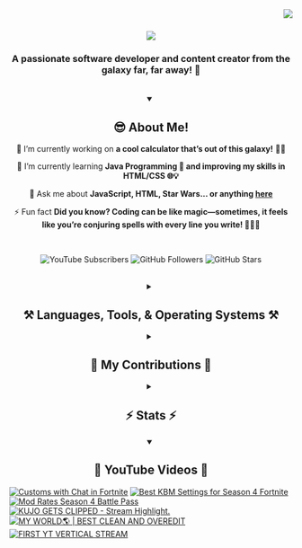 <!-- Visitor Count -->
<img align="right" src="https://visitor-badge.laobi.icu/badge?page_id=VexlsGG.VexlsGG" />

<!-- Typing Text -->
<h1 align="center">
    <img src="https://readme-typing-svg.demolab.com/?font=Fira+Code&size=35&center=true&vCenter=true&width=500&height=70&duration=5000&lines=Hello+Fellow+Human!+👋;+I'm+VexlsGG!;" />
</h1>

<!-- Top Quick About Me -->
<h3 align="center">A passionate software developer and content creator from the galaxy far, far away! 🌌</h3>

<br/>

<!-- About Me Full -->
<details open>
    <summary align="center"><h2>😎 About Me!</h2></summary>
<div align="center">
 
 🔭 I’m currently working on **a cool calculator that’s out of this galaxy!** 🧮✨

 🌱 I’m currently learning **Java Programming 🤖 and improving my skills in HTML/CSS 🌐💡**

 💬 Ask me about **JavaScript, HTML, Star Wars... or anything [here](https://github.com/VexlsGG/VexlsGG/issues)**

 ⚡ Fun fact **Did you know? Coding can be like magic—sometimes, it feels like you’re conjuring spells with every line you write! 🧙‍♂️✨**

</div>
</details>

<br/>

<!-- Active Statistics (subs, follows, etc) -->
<p align="center">
  <a href="https://www.youtube.com/@VexlsGG" style="text-decoration: none;">
    <img alt="YouTube Subscribers" title="Subscribe to my YouTube channel" src="https://custom-icon-badges.demolab.com/youtube/channel/subscribers/UCASXY-WnRn7_tFLd9rprB8g?color=%23E05D44&label=SUBSCRIBE&logo=video&logoColor=white&style=for-the-badge&labelColor=CE4630"/>
  </a>
  <a href="https://github.com/VexlsGG" style="text-decoration: none;">
    <img alt="GitHub Followers" title="Follow me on GitHub" src="https://custom-icon-badges.demolab.com/github/followers/VexlsGG?color=236ad3&labelColor=1155ba&style=for-the-badge&logo=person-add&label=Follow&logoColor=white"/>
  </a>
  <a href="https://github.com/VexlsGG" style="text-decoration: none;">
    <img alt="GitHub Stars" title="Total stars on GitHub" src="https://custom-icon-badges.demolab.com/github/stars/VexlsGG?color=55960c&style=for-the-badge&labelColor=488207&logo=star"/>
  </a>
</p>

<br/>

<!-- Languages and Tools I use -->
<details>
    <summary align="center"><h2 align="center">⚒️ Languages, Tools, & Operating Systems ⚒️</h2></summary>
<br/>
<div align="center">
    <h2><bold><i>Languages</i></bold></h2>
    <img src="https://skillicons.dev/icons?i=javascript,html,css,vue,electron,react,python,nodejs,npm,swift"></img>
    <h2><bold><i>Tools</i></bold></h2>
    <img src="https://skillicons.dev/icons?i=figma,vscode,github,ps,ae,pr,blender,replit,unreal,gmail,notion"></img>
    <h2><bold><i>Operating Systems</i></bold></h2>
    <img src="https://skillicons.dev/icons?i=windows,apple"></img>

</div>

<br/>
</details>

<!-- Contributions -->
<details>
    <summary align="center"><h2>🐍 My Contributions 🐍</h2></summary>
<br>
<div align="center">
  <img alt="snake eating my contributions" src="https://github.com/vexlsgg/vexlsgg/blob/output/github-snake-dark.svg" />
</div>

<br/>
</details>

<!-- Stats -->
<details>
    <summary align="center"><h2>⚡ Stats ⚡</h2></summary>
<br>
<div align="center">
  <img width="390" src="https://github-readme-streak-stats.herokuapp.com/?user=VexlsGG&theme=radical&border_radius=10" alt="streak stats"/>
  <img width="390" src="https://github-readme-stats.vercel.app/api?username=VexlsGG&show_icons=true&theme=radical&border_radius=10" alt="readme stats" />
  <br/>
  <img width="325" align="center" src="https://github-readme-stats.vercel.app/api/top-langs/?username=VexlsGG&layout=compact&theme=radical&border_radius=10" alt="top langs" />
</div>
</details>

<!-- YouTube -->
<details open>
    <summary align="center"><h2>🎥 YouTube Videos 🎥</h2></summary>
    
<!-- BEGIN YOUTUBE-CARDS -->
[![Customs with Chat in Fortnite](https://ytcards.demolab.com/?id=li-gM5P_mWw&title=Customs+with+Chat+in+Fortnite&lang=en&timestamp=1755471765&background_color=%230d1117&title_color=%23ffffff&stats_color=%23dedede&max_title_lines=1&width=250&border_radius=5 "Customs with Chat in Fortnite")](https://www.youtube.com/watch?v=li-gM5P_mWw)
[![Best KBM Settings for Season 4 Fortnite](https://ytcards.demolab.com/?id=B49B9DO9pAk&title=Best+KBM+Settings+for+Season+4+Fortnite&lang=en&timestamp=1754679813&background_color=%230d1117&title_color=%23ffffff&stats_color=%23dedede&max_title_lines=1&width=250&border_radius=5 "Best KBM Settings for Season 4 Fortnite")](https://www.youtube.com/watch?v=B49B9DO9pAk)
[![Mod Rates Season 4 Battle Pass](https://ytcards.demolab.com/?id=c-6KOqqKZfY&title=Mod+Rates+Season+4+Battle+Pass&lang=en&timestamp=1754615109&background_color=%230d1117&title_color=%23ffffff&stats_color=%23dedede&max_title_lines=1&width=250&border_radius=5 "Mod Rates Season 4 Battle Pass")](https://www.youtube.com/watch?v=c-6KOqqKZfY)
[![KUJO GETS CLIPPED - Stream Highlight.](https://ytcards.demolab.com/?id=HoxbUicRQV0&title=KUJO+GETS+CLIPPED+-+Stream+Highlight.&lang=en&timestamp=1753401417&background_color=%230d1117&title_color=%23ffffff&stats_color=%23dedede&max_title_lines=1&width=250&border_radius=5 "KUJO GETS CLIPPED - Stream Highlight.")](https://www.youtube.com/shorts/HoxbUicRQV0)
[![MY WORLD🌎 | BEST CLEAN AND OVEREDIT](https://ytcards.demolab.com/?id=e6nQ2AE_o6s&title=MY+WORLD%F0%9F%8C%8E+%7C+BEST+CLEAN+AND+OVEREDIT&lang=en&timestamp=1753384326&background_color=%230d1117&title_color=%23ffffff&stats_color=%23dedede&max_title_lines=1&width=250&border_radius=5 "MY WORLD🌎 | BEST CLEAN AND OVEREDIT")](https://www.youtube.com/watch?v=e6nQ2AE_o6s)
[![FIRST YT VERTICAL STREAM](https://ytcards.demolab.com/?id=71k9ywjqKQ0&title=FIRST+YT+VERTICAL+STREAM&lang=en&timestamp=1753119385&background_color=%230d1117&title_color=%23ffffff&stats_color=%23dedede&max_title_lines=1&width=250&border_radius=5 "FIRST YT VERTICAL STREAM")](https://www.youtube.com/watch?v=71k9ywjqKQ0)
<!-- END YOUTUBE-CARDS -->
</details>

